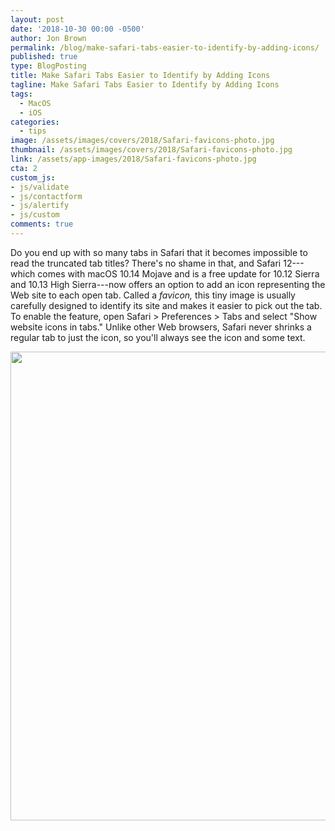 ```yaml
---
layout: post
date: '2018-10-30 00:00 -0500'
author: Jon Brown
permalink: /blog/make-safari-tabs-easier-to-identify-by-adding-icons/
published: true
type: BlogPosting
title: Make Safari Tabs Easier to Identify by Adding Icons
tagline: Make Safari Tabs Easier to Identify by Adding Icons
tags:
  - MacOS
  - iOS
categories:
  - tips
image: /assets/images/covers/2018/Safari-favicons-photo.jpg
thumbnail: /assets/images/covers/2018/Safari-favicons-photo.jpg
link: /assets/app-images/2018/Safari-favicons-photo.jpg
cta: 2
custom_js:
- js/validate
- js/contactform
- js/alertify
- js/custom
comments: true
---
```

Do you end up with so many tabs in Safari that it becomes impossible to
read the truncated tab titles? There's no shame in that, and Safari
12---which comes with macOS 10.14 Mojave and is a free update for 10.12
Sierra and 10.13 High Sierra---now offers an option to add an icon
representing the Web site to each open tab. Called a *favicon,* this
tiny image is usually carefully designed to identify its site and makes
it easier to pick out the tab. To enable the feature, open Safari \>
Preferences \> Tabs and select "Show website icons in tabs." Unlike
other Web browsers, Safari never shrinks a regular tab to just the icon,
so you'll always see the icon and some text.

<img src="{{ site.site_cdn }}/assets/images/blog/2018/favicons/image2.png" class="img-fluid rounded m-2" width="750" />
